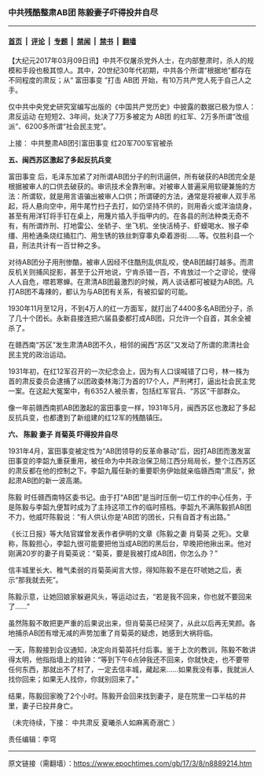 ### 中共残酷整肃AB团 陈毅妻子吓得投井自尽

---

#### [首页](../../../..?n8889214) &nbsp;|&nbsp; [评论](../../../../../epoch-comment?n8889214) &nbsp;|&nbsp; [专题](../../../../../epoch-special?n8889214) &nbsp;|&nbsp; [禁闻](../../../../../epoch-news?n8889214) &nbsp;|&nbsp; [禁书](../../../../../books?n8889214) &nbsp;|&nbsp; [翻墙](https://github.com/gfw-breaker/nogfw/blob/master/README.md?n8889214)


<div class="post_content" id="artbody" itemprop="articleBody">
 <!-- article content begin -->
 <p>
  【大纪元2017年03月09日讯】中共不仅屠杀党外人士，在内部整肃时，杀人的规模和手段也极其惊人。其中，20世纪30年代初期，中共各个所谓“根据地”都存在不同程度的肃反；从“
  <ok href="https://www.epochtimes.com/gb/tag/%E5%AF%8C%E7%94%B0%E4%BA%8B%E5%8F%98.html">
   富田事变
  </ok>
  ”打击
  <ok href="https://www.epochtimes.com/gb/tag/ab%E5%9B%A2.html">
   AB团
  </ok>
  开始，有10万共产党人死于自己人之手。
 </p>
 <p>
  仅中共中央党史研究室编写出版的《中国共产党历史》中披露的数据已极为惊人：
  <ok href="https://www.epochtimes.com/gb/tag/%E8%82%83%E5%8F%8D%E8%BF%90%E5%8A%A8.html">
   肃反运动
  </ok>
  在短短2、3年间，处决了7万多被定为
  <ok href="https://www.epochtimes.com/gb/tag/ab%E5%9B%A2.html">
   AB团
  </ok>
  的红军、2万多所谓“改组派”、6200多所谓“社会民主党”。
 </p>
 <p>
  上接：
  <ok href="https://www.epochtimes.com/gb/17/3/7/n8885166.htm">
   中共整肃AB团引富田事变 红20军700军官被杀
  </ok>
 </p>
 <p>
  <strong>
   五、闽西苏区激起了多起反抗兵变
  </strong>
 </p>
 <p>
  <ok href="https://www.epochtimes.com/gb/tag/%E5%AF%8C%E7%94%B0%E4%BA%8B%E5%8F%98.html">
   富田事变
  </ok>
  后，毛泽东加紧了对所谓AB团分子的刑讯逼供，所有破获的AB团完全是根据被审人的口供去破获的。审讯技术全靠刑审。对被审人普遍采用软硬兼施的方法：所谓软，就是用言语骗出被审人口供；所谓硬的方法，通常是将被审人双手吊起，将人悬向空中，用牛尾竹扫子去打，如仍坚持不供的，则用香火或洋油烧身，甚至有用洋钉将手钉在桌上，用篾片插入手指甲内的。在各县的刑法种类无奇不有，有所谓炸刑、打地雷公、坐轿子、坐飞机、坐快活椅子、虾蟆喝水、猴子牵缰、用枪通条烧红捅肛门、用生锈的铁丝刺穿睾丸牵着游街……等。仅胜利县一个县，刑法共计有一百廿种之多。
 </p>
 <p>
  对待AB团分子用刑惨酷，被审人因经不住酷刑乱供乱咬，使AB团越打越多。而肃反机关则捕风捉影，甚至于公开地说，宁肯杀错一百，不肯放过一个之谬论，使得人人自危，噤若寒蝉。在肃清AB团最激烈的时候，两人谈话都可被疑为AB团。凡打AB团不毒辣的，都认为与AB团有关系，有被扣留的可能。
 </p>
 <p>
  1930年11月至12月，不到4万人的红一方面军，就打出了4400多名AB团分子，杀了几十个团长。永新县接连把六届县委都打成AB团，只允许一个自首，其余全被杀了。
 </p>
 <p>
  在赣西南“苏区”发生肃清AB团不久，相邻的闽西“苏区”又发动了所谓的肃清社会民主党的政治运动。
 </p>
 <p>
  1931年初，在红12军召开的一次纪念会上，因为有人口误喊错了口号，林一株为首的肃反委员会逮捕了以团政委林海汀为首的17个人，严刑拷打，逼出社会民主党一案。在这起大冤案中，有6352人被杀害，包括红军官兵、“苏区”干部群众。
 </p>
 <p>
  像一年前赣西南抓AB团激起的富田事变一样，1931年5月，闽西苏区也激起了多起反抗兵变，也都遭到了新组建的红12军的残酷镇压。
 </p>
 <p>
  <strong>
   六、
   <ok href="https://www.epochtimes.com/gb/tag/%E9%99%88%E6%AF%85.html">
    陈毅
   </ok>
   妻子
   <ok href="https://www.epochtimes.com/gb/tag/%E8%82%96%E8%8F%8A%E8%8B%B1.html">
    肖菊英
   </ok>
   吓得投井自尽
  </strong>
 </p>
 <p>
  1931年4月，富田事变被定性为“AB团领导的反革命暴动”后，因打AB团而激发富田事变的李韶九重获重用，被任命为中共政治保卫局江西分局局长，整个江西苏区的肃反都在他的控制之下。李韶九履任新的重要职务伊始就亲临赣西南“肃反”，掀起肃AB团的新一波高潮。
 </p>
 <p>
  <ok href="https://www.epochtimes.com/gb/tag/%E9%99%88%E6%AF%85.html">
   陈毅
  </ok>
  时任赣西南特区委书记。由于打“AB团”是当时压倒一切工作的中心任务，于是陈毅与李韶九便暂时成为了主持这项工作的临时搭档。李韶九不满陈毅抓AB团不力，他威吓陈毅说：“有人供认你是‘AB团’的团长，只有自首才有出路。”
 </p>
 <p>
  《长江日报》等大陆官媒曾发表作者伊明的文章《陈毅之妻
  <ok href="https://www.epochtimes.com/gb/tag/%E8%82%96%E8%8F%8A%E8%8B%B1.html">
   肖菊英
  </ok>
  之死》。文章称，陈毅担心，李韶九很可能要把他当成AB团的黑后台，早晚把他揪出来。他对刚满20岁的妻子肖菊英说：“菊英，要是我被打成AB团，你怎么办？”
 </p>
 <p>
  信丰城里长大、稚气柔弱的肖菊英闻言大惊，得知陈毅不是在吓唬她之后，表示“那我就去死”。
 </p>
 <p>
  陈毅示意，让她回娘家躲避风头，等运动过去，“若是我不回来，你也就不要回来了……”
 </p>
 <p>
  虽然陈毅不敢把更严重的后果说出来，但肖菊英已经哭了，从此以后再无笑颜。各地捕杀AB团有增无减的声势加重了肖菊英的疑虑，她感到大祸将临。
 </p>
 <p>
  一天，陈毅接到会议通知，决定向肖菊英托付后事。鉴于上次的教训，陈毅不敢讲得太明，他指指墙上的挂钟：“等到下午6点钟我还不回来，你就快走，也不要带任何东西，那就出不了村了，一定去信丰城，藏起来……如果我没有事，我就派人找你回来；如果无人找你，你就别回来了。”
 </p>
 <p>
  结果，陈毅回家晚了2个小时。陈毅开会回来找到妻子，是在院里一口半枯的井里，妻子已投井身亡。
 </p>
 <p>
  （未完待续，下接：
  <ok href="https://www.epochtimes.com/gb/17/3/10/n8893704.htm">
   中共肃反 夏曦杀人如麻离奇溺亡
  </ok>
  ）
 </p>
 <p>
  责任编辑：李穹
 </p>
 <!-- article content end -->
 <div id="below_article_ad">
 </div>
</div>


---

原文链接（需翻墙）：https://www.epochtimes.com/gb/17/3/8/n8889214.htm